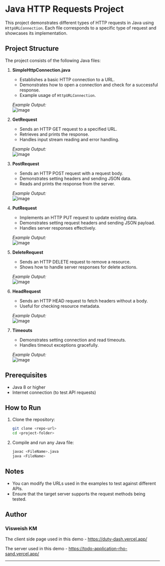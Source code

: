 # Java HTTP Requests Project

This project demonstrates different types of HTTP requests in Java using `HttpURLConnection`. Each file corresponds to a specific type of request and showcases its implementation.

## Project Structure

The project consists of the following Java files:

1. **SimpleHttpConnection.java**  
   - Establishes a basic HTTP connection to a URL.
   - Demonstrates how to open a connection and check for a successful response.
   - Example usage of `HttpURLConnection`.
   
   _Example Output:_  
   ![image](https://github.com/user-attachments/assets/732e90cf-fb4d-41b1-a6c5-059e4c75a311)


2. **GetRequest**  
   - Sends an HTTP GET request to a specified URL.
   - Retrieves and prints the response.
   - Handles input stream reading and error handling.
   
   _Example Output:_  
   ![image](https://github.com/user-attachments/assets/3b15b293-a842-463b-b290-69fd7e9b9c82)


3. **PostRequest**  
   - Sends an HTTP POST request with a request body.
   - Demonstrates setting headers and sending JSON data.
   - Reads and prints the response from the server.
   
   _Example Output:_  
   ![image](https://github.com/user-attachments/assets/456140b0-80de-4206-8a14-4c1afde05390)


4. **PutRequest**  
   - Implements an HTTP PUT request to update existing data.
   - Demonstrates setting request headers and sending JSON payload.
   - Handles server responses effectively.
   
   _Example Output:_  
   ![image](https://github.com/user-attachments/assets/9525b766-bedf-4d74-bd24-2ff72044906e)


5. **DeleteRequest**  
   - Sends an HTTP DELETE request to remove a resource.
   - Shows how to handle server responses for delete actions.
   
   _Example Output:_  
   ![image](https://github.com/user-attachments/assets/b4fcc404-a7f1-435f-aa3f-e40063767d73)


6. **HeadRequest**  
   - Sends an HTTP HEAD request to fetch headers without a body.
   - Useful for checking resource metadata.
   
   _Example Output:_  
   ![image](https://github.com/user-attachments/assets/31b90bbf-16aa-41cb-ab44-26de0faa72ef)


7. **Timeouts**  
   - Demonstrates setting connection and read timeouts.
   - Handles timeout exceptions gracefully.
   
   _Example Output:_  
   ![image](https://github.com/user-attachments/assets/5ef9932b-3f01-4c4f-a1a1-1603910583bb)


## Prerequisites

- Java 8 or higher
- Internet connection (to test API requests)

## How to Run

1. Clone the repository:
   ```sh
   git clone <repo-url>
   cd <project-folder>
   ```
2. Compile and run any Java file:
   ```sh
   javac <FileName>.java
   java <FileName>
   ```

## Notes

- You can modify the URLs used in the examples to test against different APIs.
- Ensure that the target server supports the request methods being tested.

## Author
### Visweish KM


The client side page used in this demo - https://duty-dash.vercel.app/

The server used in this demo - https://todo-application-rho-sand.vercel.app/

---
